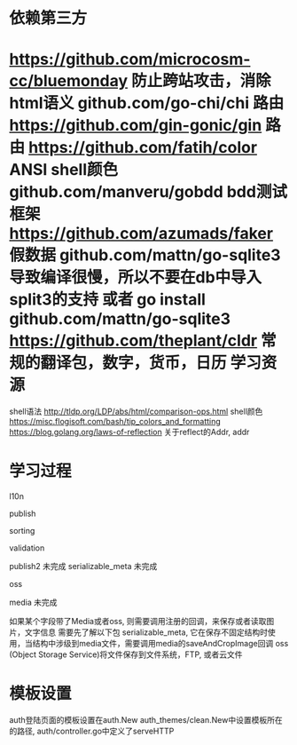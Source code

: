 依赖第三方
=============================================================================
https://github.com/microcosm-cc/bluemonday 防止跨站攻击，消除html语义
github.com/go-chi/chi 路由
https://github.com/gin-gonic/gin  路由
https://github.com/fatih/color ANSI shell颜色
github.com/manveru/gobdd bdd测试框架
https://github.com/azumads/faker 假数据
github.com/mattn/go-sqlite3 导致编译很慢，所以不要在db中导入split3的支持 或者 go install github.com/mattn/go-sqlite3 
https://github.com/theplant/cldr 常规的翻译包，数字，货币，日历
学习资源
=============================================================================
shell语法 http://tldp.org/LDP/abs/html/comparison-ops.html
shell颜色 https://misc.flogisoft.com/bash/tip_colors_and_formatting
https://blog.golang.org/laws-of-reflection 关于reflect的Addr, addr

学习过程
================================

l10n

publish

sorting

validation

publish2 未完成 
serializable_meta 未完成 

oss 

media 未完成 
  
  如果某个字段带了Media或者oss, 则需要调用注册的回调，来保存或者读取图片，文字信息
  需要先了解以下包
  serializable_meta, 它在保存不固定结构时使用，当结构中涉级到media文件，需要调用media的saveAndCropImage回调
  oss (Object Storage Service)将文件保存到文件系统，FTP, 或者云文件
  


模板设置
==================================
auth登陆页面的模板设置在auth.New auth_themes/clean.New中设置模板所在的路径, auth/controller.go中定义了serveHTTP
